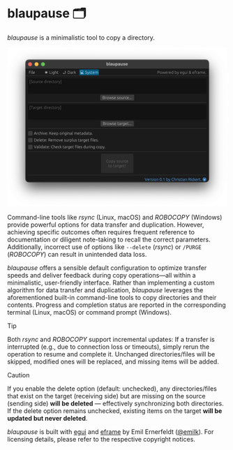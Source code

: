 # blaupause 🗂️

_blaupause_ is a minimalistic tool to copy a directory.

<img src="./assets/gui.png" alt="GUI with macOS" width="566">  

Command-line tools like _rsync_ (Linux, macOS) and _ROBOCOPY_ (Windows) provide powerful options for data transfer and duplication. However, achieving specific outcomes often requires frequent reference to documentation or diligent note-taking to recall the correct parameters. Additionally, incorrect use of options like `--delete` (_rsync_) or `/PURGE` (_ROBOCOPY_) can result in unintended data loss.

_blaupause_ offers a sensible default configuration to optimize transfer speeds and deliver feedback during copy operations—all within a minimalistic, user-friendly interface. Rather than implementing a custom algorithm for data transfer and duplication, _blaupause_ leverages the aforementioned built-in command-line tools to copy directories and their contents. Progress and completion status are reported in the corresponding terminal (Linux, macOS) or command prompt (Windows).

>[!TIP]
Both _rsync_ and _ROBOCOPY_ support incremental updates: If a transfer is interrupted (e.g., due to connection loss or timeouts), simply rerun the operation to resume and complete it. Unchanged directories/files will be skipped, modified ones will be replaced, and missing items will be added.

>[!CAUTION]
If you enable the delete option (default: unchecked), any directories/files that exist on the target (receiving side) but are missing on the source (sending side) **will be deleted** — effectively synchronizing both directories. If the delete option remains unchecked, existing items on the target **will be updated but never deleted**.

_blaupause_ is built with [egui](https://github.com/emilk/egui) and [eframe](https://github.com/emilk/eframe) by Emil Ernerfeldt ([@emilk](https://github.com/emilk)). For licensing details, please refer to the respective copyright notices.
